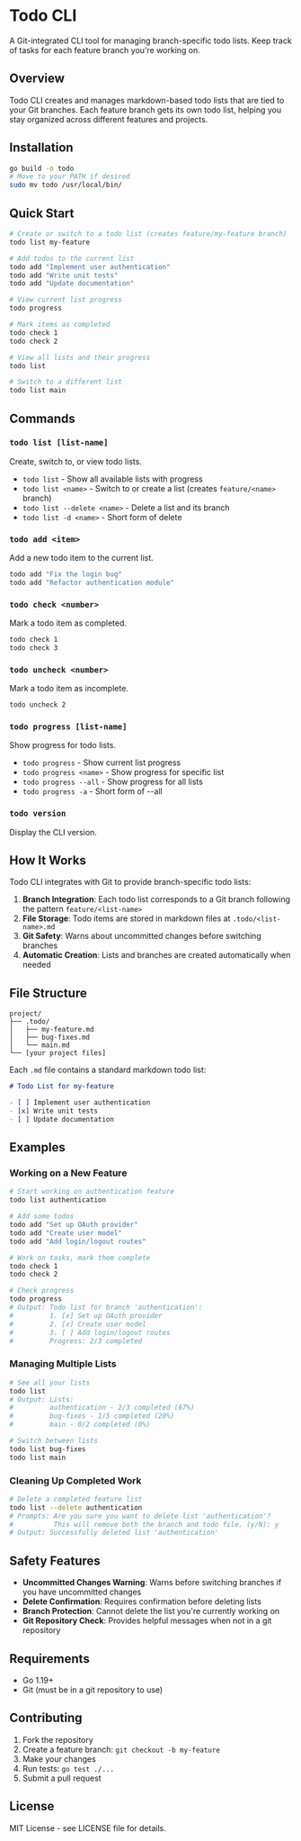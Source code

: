 # Todo CLI

A Git-integrated CLI tool for managing branch-specific todo lists. Keep track of tasks for each feature branch you're working on.

## Overview

Todo CLI creates and manages markdown-based todo lists that are tied to your Git branches. Each feature branch gets its own todo list, helping you stay organized across different features and projects.

## Installation

```bash
go build -o todo
# Move to your PATH if desired
sudo mv todo /usr/local/bin/
```

## Quick Start

```bash
# Create or switch to a todo list (creates feature/my-feature branch)
todo list my-feature

# Add todos to the current list
todo add "Implement user authentication"
todo add "Write unit tests"
todo add "Update documentation"

# View current list progress  
todo progress

# Mark items as completed
todo check 1
todo check 2

# View all lists and their progress
todo list

# Switch to a different list
todo list main
```

## Commands

### `todo list [list-name]`
Create, switch to, or view todo lists.

- `todo list` - Show all available lists with progress
- `todo list <name>` - Switch to or create a list (creates `feature/<name>` branch)
- `todo list --delete <name>` - Delete a list and its branch
- `todo list -d <name>` - Short form of delete

### `todo add <item>`
Add a new todo item to the current list.

```bash
todo add "Fix the login bug"
todo add "Refactor authentication module"
```

### `todo check <number>`
Mark a todo item as completed.

```bash
todo check 1
todo check 3
```

### `todo uncheck <number>`
Mark a todo item as incomplete.

```bash
todo uncheck 2
```

### `todo progress [list-name]`
Show progress for todo lists.

- `todo progress` - Show current list progress
- `todo progress <name>` - Show progress for specific list  
- `todo progress --all` - Show progress for all lists
- `todo progress -a` - Short form of --all

### `todo version`
Display the CLI version.

## How It Works

Todo CLI integrates with Git to provide branch-specific todo lists:

1. **Branch Integration**: Each todo list corresponds to a Git branch following the pattern `feature/<list-name>`
2. **File Storage**: Todo items are stored in markdown files at `.todo/<list-name>.md`
3. **Git Safety**: Warns about uncommitted changes before switching branches
4. **Automatic Creation**: Lists and branches are created automatically when needed

## File Structure

```
project/
├── .todo/
│   ├── my-feature.md
│   ├── bug-fixes.md
│   └── main.md
└── [your project files]
```

Each `.md` file contains a standard markdown todo list:

```markdown
# Todo List for my-feature

- [ ] Implement user authentication
- [x] Write unit tests  
- [ ] Update documentation
```

## Examples

### Working on a New Feature

```bash
# Start working on authentication feature
todo list authentication

# Add some todos
todo add "Set up OAuth provider"
todo add "Create user model"  
todo add "Add login/logout routes"

# Work on tasks, mark them complete
todo check 1
todo check 2

# Check progress
todo progress
# Output: Todo list for branch 'authentication':
#         1. [x] Set up OAuth provider
#         2. [x] Create user model
#         3. [ ] Add login/logout routes
#         Progress: 2/3 completed
```

### Managing Multiple Lists

```bash
# See all your lists
todo list
# Output: Lists:
#         authentication - 2/3 completed (67%)
#         bug-fixes - 1/5 completed (20%)
#         main - 0/2 completed (0%)

# Switch between lists
todo list bug-fixes
todo list main
```

### Cleaning Up Completed Work

```bash
# Delete a completed feature list
todo list --delete authentication
# Prompts: Are you sure you want to delete list 'authentication'? 
#          This will remove both the branch and todo file. (y/N): y
# Output: Successfully deleted list 'authentication'
```

## Safety Features

- **Uncommitted Changes Warning**: Warns before switching branches if you have uncommitted changes
- **Delete Confirmation**: Requires confirmation before deleting lists
- **Branch Protection**: Cannot delete the list you're currently working on
- **Git Repository Check**: Provides helpful messages when not in a git repository

## Requirements

- Go 1.19+
- Git (must be in a git repository to use)

## Contributing

1. Fork the repository
2. Create a feature branch: `git checkout -b my-feature`
3. Make your changes
4. Run tests: `go test ./...`
5. Submit a pull request

## License

MIT License - see LICENSE file for details.